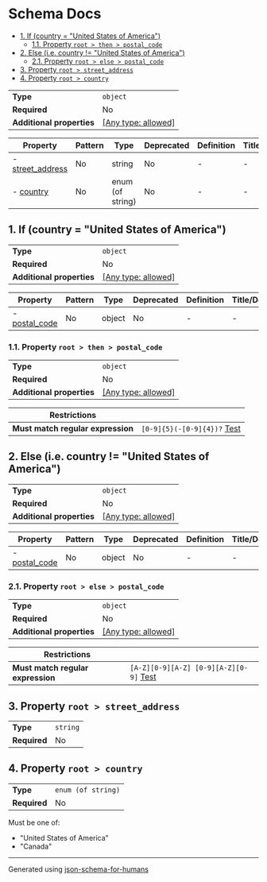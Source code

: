 # Schema Docs

- [1. If (country = "United States of America")](#autogenerated_heading_2)
  - [1.1. Property `root > then > postal_code`](#then_postal_code)
- [2. Else (i.e.  country != "United States of America")](#autogenerated_heading_3)
  - [2.1. Property `root > else > postal_code`](#else_postal_code)
- [3. Property `root > street_address`](#street_address)
- [4. Property `root > country`](#country)

|                           |                                                                           |
| ------------------------- | ------------------------------------------------------------------------- |
| **Type**                  | `object`                                                                  |
| **Required**              | No                                                                        |
| **Additional properties** | [[Any type: allowed]](# "Additional Properties of any type are allowed.") |

| Property                             | Pattern | Type             | Deprecated | Definition | Title/Description |
| ------------------------------------ | ------- | ---------------- | ---------- | ---------- | ----------------- |
| - [street_address](#street_address ) | No      | string           | No         | -          | -                 |
| - [country](#country )               | No      | enum (of string) | No         | -          | -                 |

## <a name="autogenerated_heading_2"></a>1. If (country = "United States of America")

|                           |                                                                           |
| ------------------------- | ------------------------------------------------------------------------- |
| **Type**                  | `object`                                                                  |
| **Required**              | No                                                                        |
| **Additional properties** | [[Any type: allowed]](# "Additional Properties of any type are allowed.") |

| Property                            | Pattern | Type   | Deprecated | Definition | Title/Description |
| ----------------------------------- | ------- | ------ | ---------- | ---------- | ----------------- |
| - [postal_code](#then_postal_code ) | No      | object | No         | -          | -                 |

### <a name="then_postal_code"></a>1.1. Property `root > then > postal_code`

|                           |                                                                           |
| ------------------------- | ------------------------------------------------------------------------- |
| **Type**                  | `object`                                                                  |
| **Required**              | No                                                                        |
| **Additional properties** | [[Any type: allowed]](# "Additional Properties of any type are allowed.") |

| Restrictions                      |                                                                                                           |
| --------------------------------- | --------------------------------------------------------------------------------------------------------- |
| **Must match regular expression** | ```[0-9]{5}(-[0-9]{4})?``` [Test](https://regex101.com/?regex=%5B0-9%5D%7B5%7D%28-%5B0-9%5D%7B4%7D%29%3F) |

## <a name="autogenerated_heading_3"></a>2. Else (i.e.  country != "United States of America")

|                           |                                                                           |
| ------------------------- | ------------------------------------------------------------------------- |
| **Type**                  | `object`                                                                  |
| **Required**              | No                                                                        |
| **Additional properties** | [[Any type: allowed]](# "Additional Properties of any type are allowed.") |

| Property                            | Pattern | Type   | Deprecated | Definition | Title/Description |
| ----------------------------------- | ------- | ------ | ---------- | ---------- | ----------------- |
| - [postal_code](#else_postal_code ) | No      | object | No         | -          | -                 |

### <a name="else_postal_code"></a>2.1. Property `root > else > postal_code`

|                           |                                                                           |
| ------------------------- | ------------------------------------------------------------------------- |
| **Type**                  | `object`                                                                  |
| **Required**              | No                                                                        |
| **Additional properties** | [[Any type: allowed]](# "Additional Properties of any type are allowed.") |

| Restrictions                      |                                                                                                                                   |
| --------------------------------- | --------------------------------------------------------------------------------------------------------------------------------- |
| **Must match regular expression** | ```[A-Z][0-9][A-Z] [0-9][A-Z][0-9]``` [Test](https://regex101.com/?regex=%5BA-Z%5D%5B0-9%5D%5BA-Z%5D+%5B0-9%5D%5BA-Z%5D%5B0-9%5D) |

## <a name="street_address"></a>3. Property `root > street_address`

|              |          |
| ------------ | -------- |
| **Type**     | `string` |
| **Required** | No       |

## <a name="country"></a>4. Property `root > country`

|              |                    |
| ------------ | ------------------ |
| **Type**     | `enum (of string)` |
| **Required** | No                 |

Must be one of:

* "United States of America"
* "Canada"

----------------------------------------------------------------------------------------------------------------------------
Generated using [json-schema-for-humans](https://github.com/coveooss/json-schema-for-humans)
